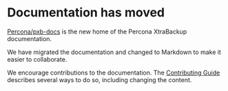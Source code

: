 # Documentation has moved

[Percona/pxb-docs](https://github.com/percona/pxb-docs) is the new home of the Percona XtraBackup documentation.

We have migrated the documentation and changed to Markdown to make it easier to collaborate.

We encourage contributions to the documentation. The [Contributing Guide](https://github.com/percona/pxb-docs/blob/8.0/contributing.md) describes several ways to do so, including changing the content.